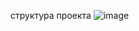 структура проекта 
![image](https://github.com/user-attachments/assets/79988ac5-bd78-4b0a-8ed1-f9a7140404a5)

